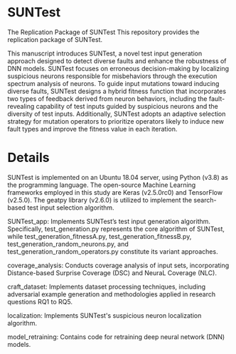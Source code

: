 # SUNTest
The Replication Package of SUNTest
This repository provides the replication package of SUNTest.

This manuscript introduces SUNTest, a novel test input generation approach designed to detect diverse faults and enhance the robustness of DNN models. SUNTest focuses on erroneous decision-making by localizing suspicious neurons responsible for misbehaviors through the execution spectrum analysis of neurons. To guide input mutations toward inducing diverse faults, SUNTest designs a hybrid fitness function that incorporates two types of feedback derived from neuron behaviors, including the fault-revealing capability of test inputs guided by suspicious neurons and the diversity of test inputs. Additionally, SUNTest adopts an adaptive selection strategy for mutation operators to prioritize operators likely to induce new fault types and improve the fitness value in each iteration.

# Details
SUNTest is implemented on an Ubuntu 18.04 server, using Python (v3.8) as the programming language. The open-source Machine Learning frameworks employed in this study are Keras (v2.5.0rc0) and TensorFlow (v2.5.0). The geatpy library (v2.6.0) is utilized to implement the search-based test input selection algorithm.

SUNTest_app: Implements SUNTest’s test input generation algorithm. Specifically, test_generation.py represents the core algorithm of SUNTest, while test_generation_fitnessA.py, test_generation_fitnessB.py, test_generation_random_neurons.py, and test_generation_random_operators.py constitute its variant approaches.

coverage_analysis: Conducts coverage analysis of input sets, incorporating Distance-based Surprise Coverage (DSC) and NeuraL Coverage (NLC).

craft_dataset: Implements dataset processing techniques, including adversarial example generation and methodologies applied in research questions RQ1 to RQ5.

localization: Implements SUNTest's suspicious neuron localization algorithm. 

model_retraining: Contains code for retraining deep neural network (DNN) models.

